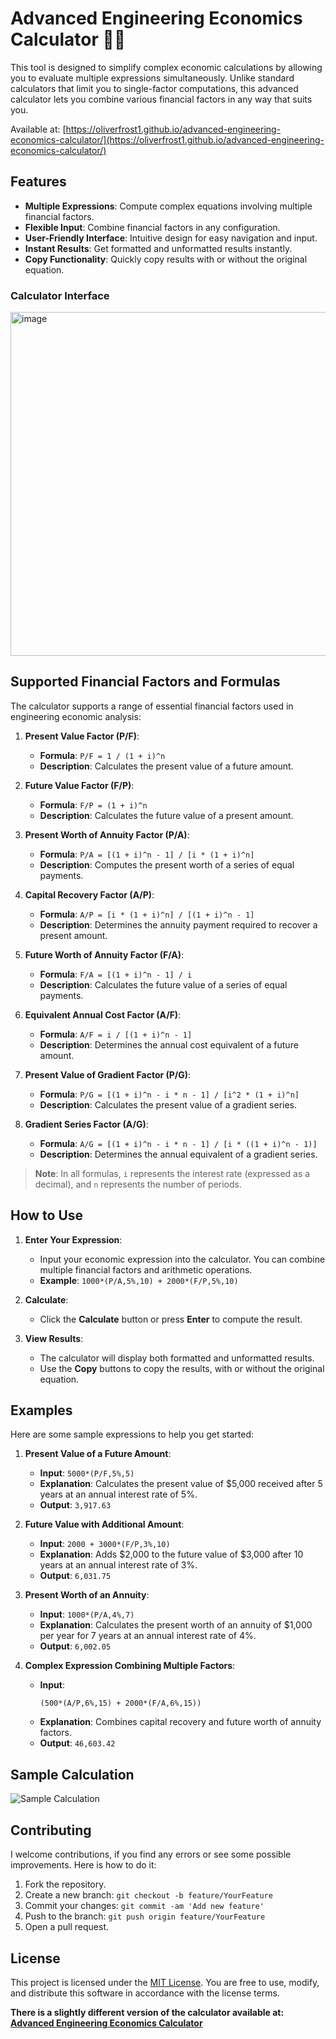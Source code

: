 # Advanced Engineering Economics Calculator 👷‍♂️

This tool is designed to simplify complex economic calculations by allowing you to evaluate multiple expressions simultaneously. Unlike standard calculators that limit you to single-factor computations, this advanced calculator lets you combine various financial factors in any way that suits you.

Available at: [https://oliverfrost1.github.io/advanced-engineering-economics-calculator/](https://oliverfrost1.github.io/advanced-engineering-economics-calculator/)

## Features

- **Multiple Expressions**: Compute complex equations involving multiple financial factors.
- **Flexible Input**: Combine financial factors in any configuration.
- **User-Friendly Interface**: Intuitive design for easy navigation and input.
- **Instant Results**: Get formatted and unformatted results instantly.
- **Copy Functionality**: Quickly copy results with or without the original equation.

### Calculator Interface

<img width="550" alt="image" src="https://github.com/user-attachments/assets/029e2d1a-bd03-44a7-88d3-959e934da643">


## Supported Financial Factors and Formulas

The calculator supports a range of essential financial factors used in engineering economic analysis:

1. **Present Value Factor (P/F)**:
   - **Formula**: `P/F = 1 / (1 + i)^n`
   - **Description**: Calculates the present value of a future amount.

2. **Future Value Factor (F/P)**:
   - **Formula**: `F/P = (1 + i)^n`
   - **Description**: Calculates the future value of a present amount.

3. **Present Worth of Annuity Factor (P/A)**:
   - **Formula**: `P/A = [(1 + i)^n - 1] / [i * (1 + i)^n]`
   - **Description**: Computes the present worth of a series of equal payments.

4. **Capital Recovery Factor (A/P)**:
   - **Formula**: `A/P = [i * (1 + i)^n] / [(1 + i)^n - 1]`
   - **Description**: Determines the annuity payment required to recover a present amount.

5. **Future Worth of Annuity Factor (F/A)**:
   - **Formula**: `F/A = [(1 + i)^n - 1] / i`
   - **Description**: Calculates the future value of a series of equal payments.

6. **Equivalent Annual Cost Factor (A/F)**:
   - **Formula**: `A/F = i / [(1 + i)^n - 1]`
   - **Description**: Determines the annual cost equivalent of a future amount.

7. **Present Value of Gradient Factor (P/G)**:
   - **Formula**: `P/G = [(1 + i)^n - i * n - 1] / [i^2 * (1 + i)^n]`
   - **Description**: Calculates the present value of a gradient series.

8. **Gradient Series Factor (A/G)**:
   - **Formula**: `A/G = [(1 + i)^n - i * n - 1] / [i * ((1 + i)^n - 1)]`
   - **Description**: Determines the annual equivalent of a gradient series.

> **Note**: In all formulas, `i` represents the interest rate (expressed as a decimal), and `n` represents the number of periods.

## How to Use

1. **Enter Your Expression**:
   - Input your economic expression into the calculator. You can combine multiple financial factors and arithmetic operations.
   - **Example**: `1000*(P/A,5%,10) + 2000*(F/P,5%,10)`

2. **Calculate**:
   - Click the **Calculate** button or press **Enter** to compute the result.

3. **View Results**:
   - The calculator will display both formatted and unformatted results.
   - Use the **Copy** buttons to copy the results, with or without the original equation.

## Examples

Here are some sample expressions to help you get started:

1. **Present Value of a Future Amount**:
   - **Input**: `5000*(P/F,5%,5)`
   - **Explanation**: Calculates the present value of $5,000 received after 5 years at an annual interest rate of 5%.
   - **Output**: `3,917.63`

2. **Future Value with Additional Amount**:
   - **Input**: `2000 + 3000*(F/P,3%,10)`
   - **Explanation**: Adds $2,000 to the future value of $3,000 after 10 years at an annual interest rate of 3%.
   - **Output**: `6,031.75`

3. **Present Worth of an Annuity**:
   - **Input**: `1000*(P/A,4%,7)`
   - **Explanation**: Calculates the present worth of an annuity of $1,000 per year for 7 years at an annual interest rate of 4%.
   - **Output**: `6,002.05`

4. **Complex Expression Combining Multiple Factors**:
   - **Input**:
     ```
     (500*(A/P,6%,15) + 2000*(F/A,6%,15))
     ```
   - **Explanation**: Combines capital recovery and future worth of annuity factors.
   - **Output**: `46,603.42`


## Sample Calculation

![Sample Calculation](https://github.com/user-attachments/assets/45260ed7-3fb2-4d2d-80d2-04d8aceb9e17)

## Contributing

I welcome contributions, if you find any errors or see some possible improvements. Here is how to do it:

1. Fork the repository.
2. Create a new branch: `git checkout -b feature/YourFeature`
3. Commit your changes: `git commit -am 'Add new feature'`
4. Push to the branch: `git push origin feature/YourFeature`
5. Open a pull request.

## License

This project is licensed under the [MIT License](LICENSE). You are free to use, modify, and distribute this software in accordance with the license terms.


**There is a slightly different version of the calculator available at: [Advanced Engineering Economics Calculator](https://frosttools.com/engineeringeconomicscalculator)**
